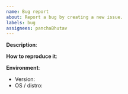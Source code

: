 ```yaml
---
name: Bug report
about: Report a bug by creating a new issue.
labels: bug
assignees: panchaBhutav
---
```


**Description**:

**How to reproduce it**:

**Environment**:
- Version:
- OS / distro:
